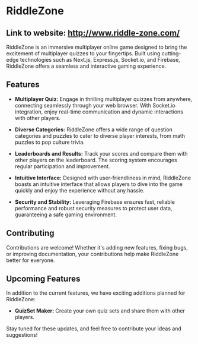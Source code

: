# RiddleZone

## Link to website: http://www.riddle-zone.com/

RiddleZone is an immersive multiplayer online game designed to bring the excitement of multiplayer quizzes to your fingertips. Built using cutting-edge technologies such as Next.js, Express.js, Socket.io, and Firebase, RiddleZone offers a seamless and interactive gaming experience.

## Features

- **Multiplayer Quiz:** Engage in thrilling multiplayer quizzes from anywhere, connecting seamlessly through your web browser. With Socket.io integration, enjoy real-time communication and dynamic interactions with other players.

- **Diverse Categories:** RiddleZone offers a wide range of question categories and puzzles to cater to diverse player interests, from math puzzles to pop culture trivia.

- **Leaderboards and Results:** Track your scores and compare them with other players on the leaderboard. The scoring system encourages regular participation and improvement.

- **Intuitive Interface:** Designed with user-friendliness in mind, RiddleZone boasts an intuitive interface that allows players to dive into the game quickly and enjoy the experience without any hassle.

- **Security and Stability:** Leveraging Firebase ensures fast, reliable performance and robust security measures to protect user data, guaranteeing a safe gaming environment.

## Contributing

Contributions are welcome! Whether it's adding new features, fixing bugs, or improving documentation, your contributions help make RiddleZone better for everyone.

## Upcoming Features

In addition to the current features, we have exciting additions planned for RiddleZone:

- **QuizSet Maker:** Create your own quiz sets and share them with other players.

Stay tuned for these updates, and feel free to contribute your ideas and suggestions!

